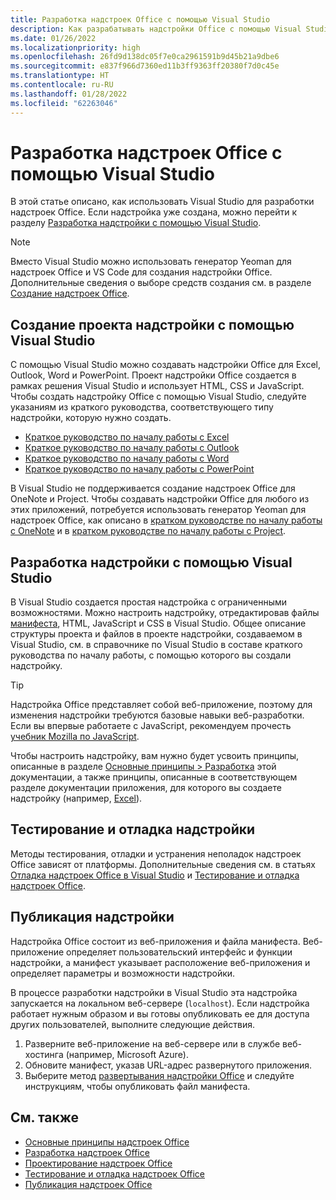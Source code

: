 ```yaml
---
title: Разработка надстроек Office с помощью Visual Studio
description: Как разрабатывать надстройки Office с помощью Visual Studio.
ms.date: 01/26/2022
ms.localizationpriority: high
ms.openlocfilehash: 26fd9d138dc05f7e0ca2961591b9d45b21a9dbe6
ms.sourcegitcommit: e837f966d7360ed11b3ff9363ff20380f7d0c45e
ms.translationtype: HT
ms.contentlocale: ru-RU
ms.lasthandoff: 01/28/2022
ms.locfileid: "62263046"
---
```

# <a name="develop-office-add-ins-with-visual-studio"></a>Разработка надстроек Office с помощью Visual Studio

В этой статье описано, как использовать Visual Studio для разработки надстроек Office. Если надстройка уже создана, можно перейти к разделу [Разработка надстройки с помощью Visual Studio](#develop-the-add-in-using-visual-studio).

> [!NOTE]
> Вместо Visual Studio можно использовать генератор Yeoman для надстроек Office и VS Code для создания надстройки Office. Дополнительные сведения о выборе средств создания см. в разделе [Создание надстроек Office](../develop/develop-overview.md#create-an-office-add-in).

## <a name="create-the-add-in-project-using-visual-studio"></a>Создание проекта надстройки с помощью Visual Studio

С помощью Visual Studio можно создавать надстройки Office для Excel, Outlook, Word и PowerPoint. Проект надстройки Office создается в рамках решения Visual Studio и использует HTML, CSS и JavaScript. Чтобы создать надстройку Office с помощью Visual Studio, следуйте указаниям из краткого руководства, соответствующего типу надстройки, которую нужно создать.

- [Краткое руководство по началу работы с Excel](../quickstarts/excel-quickstart-jquery.md?tabs=visualstudio)
- [Краткое руководство по началу работы с Outlook](../quickstarts/outlook-quickstart.md?tabs=visualstudio)
- [Краткое руководство по началу работы с Word](../quickstarts/word-quickstart.md?tabs=visualstudio)
- [Краткое руководство по началу работы с PowerPoint](../quickstarts/powerpoint-quickstart.md?tabs=visualstudio)

В Visual Studio не поддерживается создание надстроек Office для OneNote и Project. Чтобы создавать надстройки Office для любого из этих приложений, потребуется использовать генератор Yeoman для надстроек Office, как описано в [кратком руководстве по началу работы с OneNote](../quickstarts/onenote-quickstart.md) и в [кратком руководстве по началу работы с Project](../quickstarts/project-quickstart.md).

## <a name="develop-the-add-in-using-visual-studio"></a>Разработка надстройки с помощью Visual Studio

В Visual Studio создается простая надстройка с ограниченными возможностями. Можно настроить надстройку, отредактировав файлы [манифеста](add-in-manifests.md), HTML, JavaScript и CSS в Visual Studio. Общее описание структуры проекта и файлов в проекте надстройки, создаваемом в Visual Studio, см. в справочнике по Visual Studio в составе краткого руководства по началу работы, с помощью которого вы создали надстройку.

> [!TIP]
> Надстройка Office представляет собой веб-приложение, поэтому для изменения надстройки требуются базовые навыки веб-разработки. Если вы впервые работаете с JavaScript, рекомендуем прочесть [учебник Mozilla по JavaScript](https://developer.mozilla.org/docs/Web/JavaScript/Guide/Introduction).

Чтобы настроить надстройку, вам нужно будет усвоить принципы, описанные в разделе [Основные принципы > Разработка](develop-overview.md) этой документации, а также принципы, описанные в соответствующем разделе документации приложения, для которого вы создаете надстройку (например, [Excel](../excel/index.yml)).

## <a name="test-and-debug-the-add-in"></a>Тестирование и отладка надстройки

Методы тестирования, отладки и устранения неполадок надстроек Office зависят от платформы. Дополнительные сведения см. в статьях [Отладка надстроек Office в Visual Studio](debug-office-add-ins-in-visual-studio.md) и [Тестирование и отладка надстроек Office](../testing/test-debug-office-add-ins.md).

## <a name="publish-the-add-in"></a>Публикация надстройки

Надстройка Office состоит из веб-приложения и файла манифеста. Веб-приложение определяет пользовательский интерфейс и функции надстройки, а манифест указывает расположение веб-приложения и определяет параметры и возможности надстройки.

В процессе разработки надстройки в Visual Studio эта надстройка запускается на локальном веб-сервере (`localhost`). Если надстройка работает нужным образом и вы готовы опубликовать ее для доступа других пользователей, выполните следующие действия.

1. Разверните веб-приложение на веб-сервере или в службе веб-хостинга (например, Microsoft Azure).
2. Обновите манифест, указав URL-адрес развернутого приложения.
3. Выберите метод [развертывания надстройки Office](../publish/publish.md) и следуйте инструкциям, чтобы опубликовать файл манифеста.

## <a name="see-also"></a>См. также

- [Основные принципы надстроек Office](../overview/core-concepts-office-add-ins.md)
- [Разработка надстроек Office](../develop/develop-overview.md)
- [Проектирование надстроек Office](../design/add-in-design.md)
- [Тестирование и отладка надстроек Office](../testing/test-debug-office-add-ins.md)
- [Публикация надстроек Office](../publish/publish.md)
